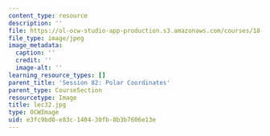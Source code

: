```yaml
---
content_type: resource
description: ''
file: https://ol-ocw-studio-app-production.s3.amazonaws.com/courses/18-01sc-single-variable-calculus-fall-2010/e3fc9bd0e83c140430fb8b3b7606e13e_lec32.jpg
file_type: image/jpeg
image_metadata:
  caption: ''
  credit: ''
  image-alt: ''
learning_resource_types: []
parent_title: 'Session 82: Polar Coordinates'
parent_type: CourseSection
resourcetype: Image
title: lec32.jpg
type: OCWImage
uid: e3fc9bd0-e83c-1404-30fb-8b3b7606e13e
---
```

